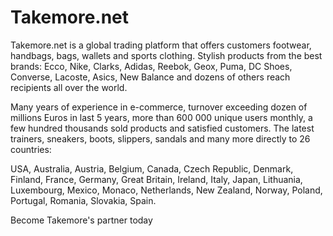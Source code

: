 # Takemore.net

<div class="container-toc"></div>

Takemore.net is a global trading platform that offers customers footwear, handbags, bags, wallets and sports clothing. Stylish products from the best brands: Ecco, Nike, Clarks, Adidas, Reebok, Geox, Puma, DC Shoes, Converse, Lacoste, Asics, New Balance and dozens of others reach recipients all over the world.

Many years of experience in e-commerce, turnover exceeding dozen of millions Euros in last 5 years, more than 600 000 unique users monthly, a few hundred thousands sold products and satisfied customers. The latest trainers, sneakers, boots, slippers, sandals and many more directly to 26 countries:

USA, Australia, Austria, Belgium, Canada, Czech Republic, Denmark, Finland, France, Germany, Great Britain, Ireland, Italy, Japan, Lithuania, Luxembourg, Mexico, Monaco, Netherlands, New Zealand, Norway, Poland, Portugal, Romania, Slovakia, Spain.

Become Takemore's partner today
